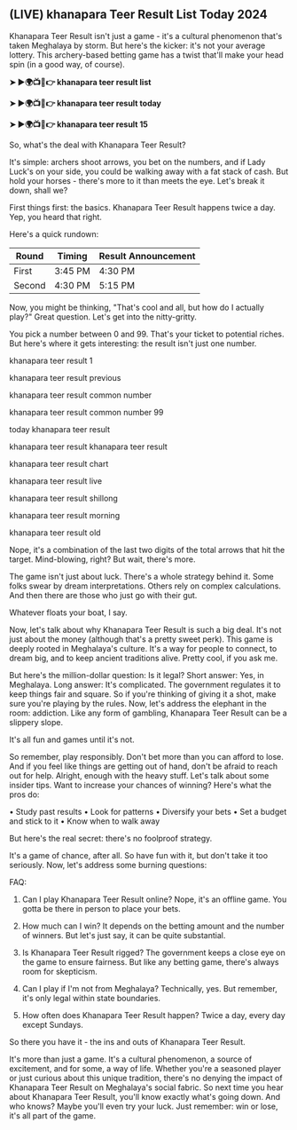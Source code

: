 ## (**LIVE**) khanapara Teer Result List Today 2024 


Khanapara Teer Result isn't just a game - it's a cultural phenomenon that's taken Meghalaya by storm.
But here's the kicker: it's not your average lottery.
This archery-based betting game has a twist that'll make your head spin (in a good way, of course).

**➤ ►🌍📺📱👉 khanapara teer result list**

**➤ ►🌍📺📱👉 khanapara teer result today**

**➤ ►🌍📺📱👉 khanapara teer result 15**

So, what's the deal with Khanapara Teer Result?

It's simple: archers shoot arrows, you bet on the numbers, and if Lady Luck's on your side, you could be walking away with a fat stack of cash.
But hold your horses - there's more to it than meets the eye.
Let's break it down, shall we?

First things first: the basics.
Khanapara Teer Result happens twice a day. Yep, you heard that right.

Here's a quick rundown:

| Round | Timing | Result Announcement |
|-------|--------|---------------------|
| First | 3:45 PM | 4:30 PM |
| Second | 4:30 PM | 5:15 PM |

Now, you might be thinking, "That's cool and all, but how do I actually play?"
Great question. Let's get into the nitty-gritty.

You pick a number between 0 and 99. That's your ticket to potential riches.
But here's where it gets interesting: the result isn't just one number.

khanapara teer result 1

khanapara teer result previous

khanapara teer result common number

khanapara teer result common number 99

today khanapara teer result

khanapara teer result khanapara teer result

khanapara teer result chart

khanapara teer result live

khanapara teer result shillong

khanapara teer result morning

khanapara teer result old



Nope, it's a combination of the last two digits of the total arrows that hit the target.
Mind-blowing, right?
But wait, there's more.

The game isn't just about luck. There's a whole strategy behind it.
Some folks swear by dream interpretations. Others rely on complex calculations.
And then there are those who just go with their gut.

Whatever floats your boat, I say.

Now, let's talk about why Khanapara Teer Result is such a big deal.
It's not just about the money (although that's a pretty sweet perk).
This game is deeply rooted in Meghalaya's culture. It's a way for people to connect, to dream big, and to keep ancient traditions alive.
Pretty cool, if you ask me.

But here's the million-dollar question: Is it legal?
Short answer: Yes, in Meghalaya.
Long answer: It's complicated. The government regulates it to keep things fair and square.
So if you're thinking of giving it a shot, make sure you're playing by the rules.
Now, let's address the elephant in the room: addiction.
Like any form of gambling, Khanapara Teer Result can be a slippery slope.

It's all fun and games until it's not.

So remember, play responsibly. Don't bet more than you can afford to lose.
And if you feel like things are getting out of hand, don't be afraid to reach out for help.
Alright, enough with the heavy stuff. Let's talk about some insider tips.
Want to increase your chances of winning? Here's what the pros do:

• Study past results
• Look for patterns
• Diversify your bets
• Set a budget and stick to it
• Know when to walk away

But here's the real secret: there's no foolproof strategy.

It's a game of chance, after all. So have fun with it, but don't take it too seriously.
Now, let's address some burning questions:

FAQ:

1. Can I play Khanapara Teer Result online?
Nope, it's an offline game. You gotta be there in person to place your bets.

2. How much can I win?
It depends on the betting amount and the number of winners. But let's just say, it can be quite substantial.

3. Is Khanapara Teer Result rigged?
The government keeps a close eye on the game to ensure fairness. But like any betting game, there's always room for skepticism.

4. Can I play if I'm not from Meghalaya?
Technically, yes. But remember, it's only legal within state boundaries.

5. How often does Khanapara Teer Result happen?
Twice a day, every day except Sundays.

So there you have it - the ins and outs of Khanapara Teer Result.

It's more than just a game. It's a cultural phenomenon, a source of excitement, and for some, a way of life.
Whether you're a seasoned player or just curious about this unique tradition, there's no denying the impact of Khanapara Teer Result on Meghalaya's social fabric.
So next time you hear about Khanapara Teer Result, you'll know exactly what's going down.
And who knows? Maybe you'll even try your luck.
Just remember: win or lose, it's all part of the game.
